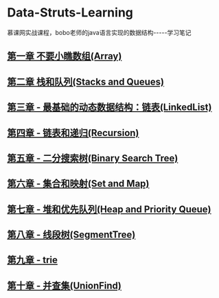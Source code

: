 # Data-Struts-Learning
慕课网实战课程，bobo老师的java语言实现的数据结构-----学习笔记
## [第一章 不要小瞧数组(Array)](https://github.com/unlimitbladeworks/Data-Struts-Learning/tree/master/Chapter-1-Array) ##

## [第二章 栈和队列(Stacks and Queues)](https://github.com/unlimitbladeworks/Data-Struts-Learning/tree/master/Chapter-2-Stacks-Queues) ##

## [第三章 - 最基础的动态数据结构：链表(LinkedList)](https://github.com/unlimitbladeworks/Data-Struts-Learning/tree/master/Chapter-3-LinkedList) ##

## [第四章 - 链表和递归(Recursion)](https://github.com/unlimitbladeworks/Data-Struts-Learning/tree/master/Chapter-4-Recursion) ##

## [第五章 - 二分搜索树(Binary Search Tree)](https://github.com/unlimitbladeworks/Data-Struts-Learning/tree/master/Chapter-5-Binary-Search-Tree) ##

## [第六章 - 集合和映射(Set and Map)](https://github.com/unlimitbladeworks/Data-Struts-Learning/tree/master/Chapter-6-Set-Map) ##

## [第七章 - 堆和优先队列(Heap and Priority Queue)](https://github.com/unlimitbladeworks/Data-Struts-Learning/tree/master/Chapter-7-Heap-and-Priority-Queue) ##

## [第八章 - 线段树(SegmentTree)](https://github.com/unlimitbladeworks/Data-Struts-Learning/tree/master/Chapter-8-Segment-Tree) ##

## [第九章 - trie](https://github.com/unlimitbladeworks/Data-Struts-Learning/tree/master/Chapter-9-Trie) ##

## [第十章 - 并查集(UnionFind)](https://github.com/unlimitbladeworks/Data-Struts-Learning/tree/master/Chapter-10-UnionFind) ##